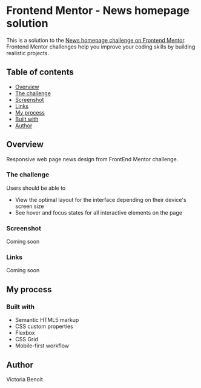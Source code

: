 # Frontend Mentor - News homepage solution

This is a solution to the [News homepage challenge on Frontend Mentor](https://www.frontendmentor.io/challenges/news-homepage-H6SWTa1MFl). Frontend Mentor challenges help you improve your coding skills by building realistic projects. 

## Table of contents
- [Overview](#overview)
- [The challenge](#the-challenge)
- [Screenshot](#screenshot)
- [Links](#links)
- [My process](#my-process)
- [Built with](#built-with)
- [Author](#author)

## Overview
Responsive web page news design from FrontEnd Mentor challenge. 

### The challenge

Users should be able to
- View the optimal layout for the interface depending on their device's screen size
- See hover and focus states for all interactive elements on the page

### Screenshot
Coming soon 

### Links
Coming soon

## My process

### Built with

- Semantic HTML5 markup
- CSS custom properties
- Flexbox
- CSS Grid
- Mobile-first workflow

## Author
Victoria Benoit

